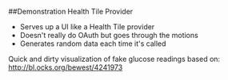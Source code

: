 ##Demonstration Health Tile Provider

* Serves up a UI like a Health Tile provider
* Doesn't really do OAuth but goes through the motions
* Generates random data each time it's called

Quick and dirty visualization of fake glucose readings based on:
http://bl.ocks.org/bewest/4241973
